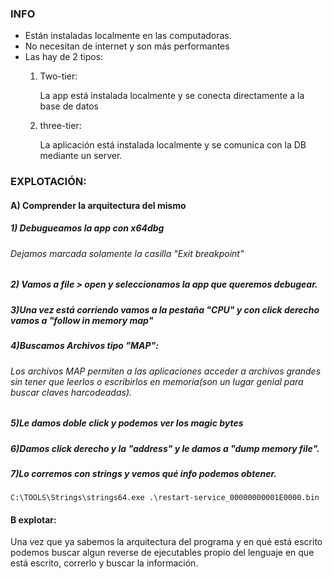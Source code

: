 ### INFO

- Están instaladas localmente en las computadoras.
- No necesitan de internet y son más performantes
- Las hay de 2 tipos:
  1) Two-tier:
     
     La app está instalada localmente y se conecta directamente a la base de datos
  2) three-tier:
     
     La aplicación está instalada localmente y se comunica con la DB mediante un server.


### EXPLOTACIÓN:
#### A) Comprender la arquitectura del mismo
##### 1) Debugueamos la app con x64dbg
###### Dejamos marcada solamente la casilla "Exit breakpoint"
##### 2) Vamos a file > open y seleccionamos la app que queremos debugear.
##### 3)Una vez está corriendo vamos a la pestaña "CPU" y con click derecho vamos a "follow in memory map"
##### 4)Buscamos Archivos tipo "MAP":
###### Los archivos MAP permiten a las aplicaciones acceder a archivos grandes sin tener que leerlos o escribirlos en memoria(son un lugar genial para buscar claves harcodeadas).
##### 5)Le damos doble click y podemos ver los magic bytes 
##### 6)Damos click derecho y la "address" y le damos a "dump memory file".
##### 7)Lo corremos con strings y vemos qué info podemos obtener.
    C:\TOOLS\Strings\strings64.exe .\restart-service_00000000001E0000.bin
#### B explotar:

Una vez que ya sabemos la arquitectura del programa y en qué está escrito podemos buscar algun reverse de ejecutables propio del lenguaje en que está escrito, correrlo y buscar la información.

